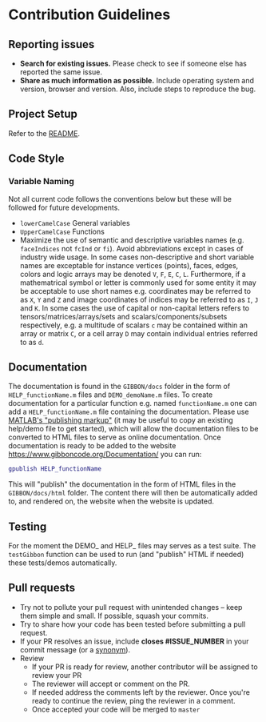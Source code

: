 # Contribution Guidelines

## Reporting issues

- **Search for existing issues.** Please check to see if someone else has reported the same issue.
- **Share as much information as possible.** Include operating system and version, browser and version. Also, include steps to reproduce the bug.

## Project Setup
Refer to the [README](README.md).

## Code Style

### Variable Naming
Not all current code follows the conventions below but these will be followed for future developments. 
- `lowerCamelCase` General variables
- `UpperCamelCase` Functions
- Maximize the use  of semantic and descriptive variables names (e.g. `faceIndices` not `fcInd` or `fi`). Avoid abbreviations except in cases of industry wide usage. In some cases non-descriptive and short variable names are exceptable for instance vertices (points), faces, edges, colors and logic arrays may be denoted `V`, `F`, `E`, `C`, `L`. Furthermore, if a mathematrical symbol or letter is commonly used for some entity it may be acceptable to use short names e.g. coordinates may be referred to as `X`, `Y` and `Z` and image coordinates of indices may be referred to as `I`, `J` and `K`. In some cases the use of capital or non-capital letters refers to tensors/matrices/arrays/sets and scalars/components/subsets respectively, e.g. a multitude of scalars `c` may be contained within an array or matrix `C`, or a cell array `D` may contain individual entries referred to as `d`. 

## Documentation
The documentation is found in the `GIBBON/docs` folder in the form of `HELP_functionName.m` files and `DEMO_demoName.m` files. To create documentation for a particular function e.g. named `functionName.m` one can add a `HELP_functionName.m` file containing the documentation. Please use [MATLAB's "publishing markup"](https://uk.mathworks.com/help/matlab/matlab_prog/marking-up-matlab-comments-for-publishing.html) (it may be useful to copy an existing help/demo file to get started), which will allow the documentation files to be converted to HTML files to serve as online documentation. Once documentation is ready to be added to the website https://www.gibboncode.org/Documentation/ you can run:
```matlab
gpublish HELP_functionName
```
This will "publish" the documentation in the form of HTML files in the `GIBBON/docs/html` folder. The content there will then be automatically added to, and rendered on, the website when the website is updated. 

## Testing
For the moment the DEMO_ and HELP_ files may serves as a test suite. The `testGibbon` function can be used to run (and "publish" HTML if needed) these tests/demos automatically. 

## Pull requests
- Try not to pollute your pull request with unintended changes – keep them simple and small. If possible, squash your commits.
- Try to share how your code has been tested before submitting a pull request.
- If your PR resolves an issue, include **closes #ISSUE_NUMBER** in your commit message (or a [synonym](https://help.github.com/articles/closing-issues-via-commit-messages)).
- Review
    - If your PR is ready for review, another contributor will be assigned to review your PR
    - The reviewer will accept or comment on the PR. 
    - If needed address the comments left by the reviewer. Once you're ready to continue the review, ping the reviewer in a comment.
    - Once accepted your code will be merged to `master`
